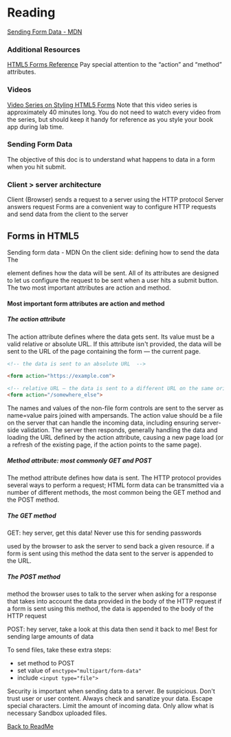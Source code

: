 # Reading
[Sending Form Data - MDN](https://developer.mozilla.org/en-US/docs/Learn/HTML/Forms/Sending_and_retrieving_form_data)
### Additional Resources
[HTML5 Forms Reference](https://htmlreference.io/forms/)
Pay special attention to the “action” and “method” attributes.
### Videos
[Video Series on Styling HTML5 Forms](https://www.youtube.com/playlist?list=PL4cUxeGkcC9g5_p_BVUGWykHfqx6bb7qK)
Note that this video series is approximately 40 minutes long. You do not need to watch every video from the series, but should keep it handy for reference as you style your book app during lab time.

### Sending Form Data
The objective of this doc is to understand what happens to data in a form when you hit submit.

### Client > server architecture

Client (Browser) sends a request to a server using the HTTP protocol
Server answers request
Forms are a convenient way to configure HTTP requests and send data from the client to the server

## Forms in HTML5
Sending form data - MDN
On the client side: defining how to send the data
The <form> element defines how the data will be sent. All of its attributes are designed to let us configure the request to be sent when a user hits a submit button. The two most important attributes are action and method.


#### Most important form attributes are action and method

##### The action attribute
The action attribute defines where the data gets sent. Its value must be a valid relative or absolute URL. If this attribute isn't provided, the data will be sent to the URL of the page containing the form — the current page.
```html
<!-- the data is sent to an absolute URL  -->

<form action="https://example.com">

<!-- relative URL — the data is sent to a different URL on the same origin -->
<form action="/somewhere_else">
```
The names and values of the non-file form controls are sent to the server as name=value pairs joined with ampersands.
The action value should be a file on the server that can handle the incoming data, including ensuring server-side validation.
The server then responds, generally handling the data and loading the URL defined by the action attribute, causing a new page load (or a refresh of the existing page, if the action points to the same page).


##### Method attribute: most commonly GET and POST
The method attribute defines how data is sent. The HTTP protocol provides several ways to perform a request; HTML form data can be transmitted via a number of different methods, the most common being the GET method and the POST method.

##### The GET method
GET: hey server, get this data! Never use this for sending passwords

used by the browser to ask the server to send back a given resource.
if a form is sent using this method the data sent to the server is appended to the URL.

##### The POST method
method the browser uses to talk to the server when asking for a response that takes into account the data provided in the body of the HTTP request
if a form is sent using this method, the data is appended to the body of the HTTP request

POST: hey server, take a look at this data then send it back to me! Best for sending large amounts of data

To send files, take these extra steps:
+ set method to POST
+ set value of `enctype="multipart/form-data"`
+ include `<input type="file">`

Security is important when sending data to a server. Be suspicious. Don't trust user or user content. Always check and sanatize your data. Escape special characters. Limit the amount of incoming data. Only allow what is necessary
Sandbox uploaded files.



[Back to ReadMe](../README.md)